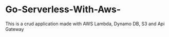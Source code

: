 # Go-Serverless-With-Aws-
This is a crud application made with AWS Lambda, Dynamo DB, S3 and Api Gateway
